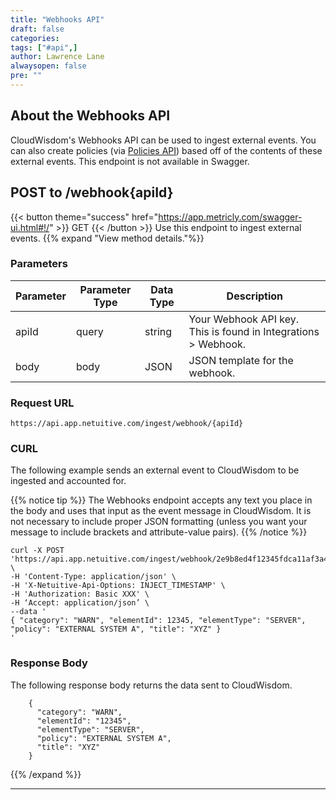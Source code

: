 ```yaml
---
title: "Webhooks API"
draft: false
categories:
tags: ["#api",]
author: Lawrence Lane
alwaysopen: false
pre: ""
---
```



## About the Webhooks API

CloudWisdom's Webhooks API can be used to ingest external events. You can also create policies (via [Policies API](/api/api-policies)) based off of the contents of these external events. This endpoint is not available in Swagger.

## POST to /webhook{apiId}
{{< button theme="success" href="https://app.metricly.com/swagger-ui.html#!/" >}} GET {{< /button >}} Use this endpoint to ingest external events.
{{% expand "View method details."%}}

### Parameters

| Parameter | Parameter Type | Data Type | Description |
|-------------|----------------|-----------|----------------------|
| apiId | query | string | Your Webhook API key. This is found in Integrations > Webhook. |
| body | body  | JSON  | JSON template for the webhook.  |

### Request URL

 `https://api.app.netuitive.com/ingest/webhook/{apiId}`

### CURL

The following example sends an external event to CloudWisdom to be ingested and accounted for.

{{% notice tip %}}
The Webhooks endpoint accepts any text you place in the body and uses that input as the event message in CloudWisdom. It is not necessary to include proper JSON formatting (unless you want your message to include brackets and attribute-value pairs).
{{% /notice %}}

```
curl -X POST 'https://api.app.netuitive.com/ingest/webhook/2e9b8ed4f12345fdca11af3a443172a4' \
-H 'Content-Type: application/json' \
-H 'X-Netuitive-Api-Options: INJECT_TIMESTAMP' \
-H 'Authorization: Basic XXX' \
-H ‘Accept: application/json’ \
--data '
{ "category": "WARN", "elementId": 12345, "elementType": "SERVER", "policy": "EXTERNAL SYSTEM A", "title": "XYZ" }
'
```

### Response Body

The following response body returns the data sent to CloudWisdom.

```
    {
      "category": "WARN",
      "elementId": "12345",
      "elementType": "SERVER",
      "policy": "EXTERNAL SYSTEM A",
      "title": "XYZ"
    }

```
{{% /expand %}}

---
